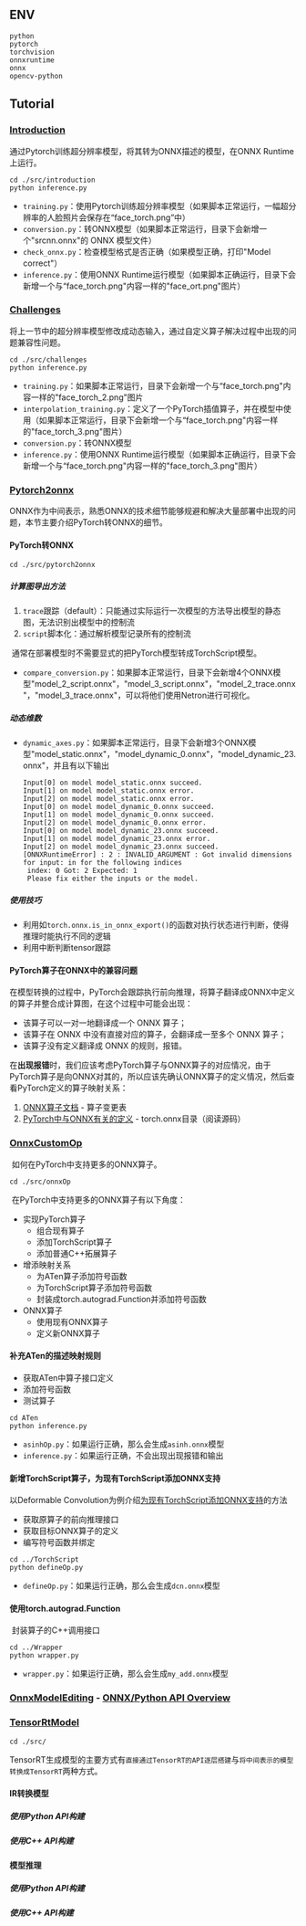 ## ENV

```
python
pytorch
torchvision
onnxruntime
onnx
opencv-python
```

## Tutorial

### [Introduction](https://github.com/open-mmlab/mmdeploy/blob/master/docs/zh_cn/tutorial/01_introduction_to_model_deployment.md)

  通过Pytorch训练超分辨率模型，将其转为ONNX描述的模型，在ONNX Runtime上运行。

```shell
cd ./src/introduction
python inference.py
```

- `training.py`：使用Pytorch训练超分辨率模型（如果脚本正常运行，一幅超分辨率的人脸照片会保存在“face_torch.png”中）
- `conversion.py`：转ONNX模型（如果脚本正常运行，目录下会新增一个"srcnn.onnx"的 ONNX 模型文件）
- `check_onnx.py`：检查模型格式是否正确（如果模型正确，打印"Model correct"）
- `inference.py`：使用ONNX Runtime运行模型（如果脚本正确运行，目录下会新增一个与“face_torch.png"内容一样的"face_ort.png"图片）

### [Challenges](https://github.com/open-mmlab/mmdeploy/blob/master/docs/zh_cn/tutorial/02_challenges.md)

​	将上一节中的超分辨率模型修改成动态输入，通过自定义算子解决过程中出现的问题兼容性问题。

```shell
cd ./src/challenges
python inference.py
```

- `training.py`：如果脚本正常运行，目录下会新增一个与“face_torch.png"内容一样的"face_torch_2.png"图片
- `interpolation_training.py`：定义了一个PyTorch插值算子，并在模型中使用（如果脚本正常运行，目录下会新增一个与“face_torch.png"内容一样的"face_torch_3.png"图片）
- `conversion.py`：转ONNX模型
- `inference.py`：使用ONNX Runtime运行模型（如果脚本正确运行，目录下会新增一个与“face_torch.png"内容一样的"face_torch_3.png"图片）

### [Pytorch2onnx](https://github.com/open-mmlab/mmdeploy/blob/master/docs/zh_cn/tutorial/03_pytorch2onnx.md)

​	ONNX作为中间表示，熟悉ONNX的技术细节能够规避和解决大量部署中出现的问题，本节主要介绍PyTorch转ONNX的细节。

#### PyTorch转ONNX

```shell
cd ./src/pytorch2onnx
```

##### 计算图导出方法 

1. `trace`跟踪（default）：只能通过实际运行一次模型的方法导出模型的静态图，无法识别出模型中的控制流
2. `script`脚本化：通过解析模型记录所有的控制流

​	通常在部署模型时不需要显式的把PyTorch模型转成TorchScript模型。

- `compare_conversion.py`：如果脚本正常运行，目录下会新增4个ONNX模型"model_2_script.onnx"，"model_3_script.onnx"，"model_2_trace.onnx"，"model_3_trace.onnx"，可以将他们使用Netron进行可视化。

##### 动态维数

- `dynamic_axes.py`：如果脚本正常运行，目录下会新增3个ONNX模型"model_static.onnx"，"model_dynamic_0.onnx"，"model_dynamic_23.onnx"，并且有以下输出

  ```shell
  Input[0] on model model_static.onnx succeed.
  Input[1] on model model_static.onnx error.
  Input[2] on model model_static.onnx error.
  Input[0] on model model_dynamic_0.onnx succeed.
  Input[1] on model model_dynamic_0.onnx succeed.
  Input[2] on model model_dynamic_0.onnx error.
  Input[0] on model model_dynamic_23.onnx succeed.
  Input[1] on model model_dynamic_23.onnx error.
  Input[2] on model model_dynamic_23.onnx succeed.
  [ONNXRuntimeError] : 2 : INVALID_ARGUMENT : Got invalid dimensions for input: in for the following indices
   index: 0 Got: 2 Expected: 1
   Please fix either the inputs or the model.
  ```

##### 使用技巧

- 利用如`torch.onnx.is_in_onnx_export()`的函数对执行状态进行判断，使得推理时能执行不同的逻辑
- 利用中断判断tensor跟踪

#### PyTorch算子在ONNX中的兼容问题

​	在模型转换的过程中，PyTorch会跟踪执行前向推理，将算子翻译成ONNX中定义的算子并整合成计算图，在这个过程中可能会出现：

- 该算子可以一对一地翻译成一个 ONNX 算子；
- 该算子在 ONNX 中没有直接对应的算子，会翻译成一至多个 ONNX 算子；
- 该算子没有定义翻译成 ONNX 的规则，报错。

​	在**出现报错**时，我们应该考虑PyTorch算子与ONNX算子的对应情况，由于PyTorch算子是向ONNX对其的，所以应该先确认ONNX算子的定义情况，然后查看PyTorch定义的算子映射关系：

1. [ONNX算子文档](https://github.com/onnx/onnx/blob/main/docs/Operators.md) - 算子变更表
2. [PyTorch中与ONNX有关的定义](https://github.com/pytorch/pytorch/tree/main/torch/onnx) - torch.onnx目录（阅读源码）

### [OnnxCustomOp](https://github.com/open-mmlab/mmdeploy/blob/master/docs/zh_cn/tutorial/04_onnx_custom_op.md)

​	如何在PyTorch中支持更多的ONNX算子。

```shell
cd ./src/onnxOp
```

​	在PyTorch中支持更多的ONNX算子有以下角度：

- 实现PyTorch算子
  - 组合现有算子
  - 添加TorchScript算子
  - 添加普通C++拓展算子
- 增添映射关系
  - 为ATen算子添加符号函数
  - 为TorchScript算子添加符号函数
  - 封装成torch.autograd.Function并添加符号函数
- ONNX算子
  - 使用现有ONNX算子
  - 定义新ONNX算子

#### 补充ATen的描述映射规则

- 获取ATen中算子接口定义
- 添加符号函数
- 测试算子

```shell
cd ATen
python inference.py
```

- `asinhOp.py`：如果运行正确，那么会生成`asinh.onnx`模型
- `inference.py`：如果运行正确，不会出现出现报错和输出

#### 新增TorchScript算子，为现有TorchScript添加ONNX支持

以Deformable Convolution为例介绍[为现有TorchScript添加ONNX支持](https://pytorch.org/tutorials/advanced/torch_script_custom_ops.html)的方法

- 获取原算子的前向推理接口
- 获取目标ONNX算子的定义
- 编写符号函数并绑定

```shell
cd ../TorchScript
python defineOp.py
```

- `defineOp.py`：如果运行正确，那么会生成`dcn.onnx`模型

#### 使用torch.autograd.Function

​	封装算子的C++调用接口

```shell
cd ../Wrapper
python wrapper.py
```

- `wrapper.py`：如果运行正确，那么会生成`my_add.onnx`模型

### [OnnxModelEditing](https://github.com/open-mmlab/mmdeploy/blob/master/docs/zh_cn/tutorial/05_onnx_model_editing.md) - [ONNX/Python API Overview](https://github.com/onnx/onnx/blob/main/docs/PythonAPIOverview.md)

### [TensorRtModel](https://github.com/open-mmlab/mmdeploy/blob/master/docs/zh_cn/tutorial/06_introduction_to_tensorrt.md)

```
cd ./src/
```

​	TensorRT生成模型的主要方式有`直接通过TensorRT的API逐层搭建`与`将中间表示的模型转换成TensorRT`两种方式。

#### IR转换模型

##### 使用Python API构建

##### 使用C++ API构建

#### 模型推理

##### 使用Python API构建

##### 使用C++ API构建



